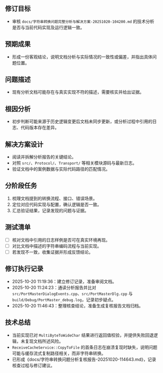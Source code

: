 ## 修订目标
- 审核 `docs/字符串转换问题完整分析与解决方案-20251020-104200.md` 的技术分析是否与当前代码实现及运行逻辑一致。

## 预期成果
- 形成一份客观结论，说明文档分析与实际情况的一致性或偏差，并指出具体问题位置。

## 问题描述
- 现有分析文档可能存在与真实实现不符的描述，需要核实并给出证据。

## 根因分析
- 初步判断可能来源于历史逻辑变更后文档未同步更新，或分析过程中引用的日志、代码版本存在差异。

## 解决方案设计
- 阅读并拆解分析报告的关键结论。
- 对照 `src/`、`Protocol/`、`Transport/` 等相关模块源码与最新日志。
- 验证文档中的案例数据与实际代码路径的匹配情况。

## 分阶段任务
1. 梳理文档提到的转换流程、接口、错误场景。
2. 定位对应代码实现与配置，确认逻辑是否一致。
3. 汇总验证结果，记录发现的问题与证据。

## 测试清单
- [ ] 核对文档中引用的日志样例是否可在真实环境再现。
- [ ] 对比文档中描述的字符串编码流程与当前实现。
- [ ] 若发现不一致，收集证据并形成反馈结论。

## 修订执行记录
- 2025-10-20 11:19:36：建立修订记录，准备审阅文档。
- 2025-10-20 11:24:23：通读分析报告并比对 `src/PortMasterDialogEvents.cpp`、`src/PortMasterDlg.cpp` 与 `build/Debug/PortMaster_debug.log`，记录初步疑点。
- 2025-10-20 11:46:43：整理核查结论，准备生成复核报告文档归档。

## 技术总结
- 当前实现已对 `MultiByteToWideChar` 结果进行返回值校验，并提供失败回退逻辑，未复现文档所述风险。
- `ReceiveCacheService::CopyToFile` 的首条日志在崩溃复现时缺失，说明问题可能与缓存流式复制路径相关，而非字符串转换。
- 已形成《docs/字符串转换问题分析复核报告-20251020-114643.md》，记录核查过程与修订建议。
